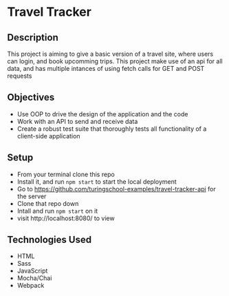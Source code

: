 # Travel Tracker
## Description
This project is aiming to give a basic version of a travel site, where users can login, and book upcomming trips. This project make use of an api for all data, and has multiple intances of using fetch calls for GET and POST requests

## Objectives
* Use OOP to drive the design of the application and the code 
* Work with an API to send and receive data
* Create a robust test suite that thoroughly tests all functionality of a client-side application

## Setup
* From your terminal clone this repo
* Install it, and run `npm start` to start the local deployment
* Go to https://github.com/turingschool-examples/travel-tracker-api for the server
* Clone that repo down
* Intall and run `npm start` on it
* visit http://localhost:8080/ to view

## Technologies Used
* HTML
* Sass
* JavaScript
* Mocha/Chai
* Webpack
